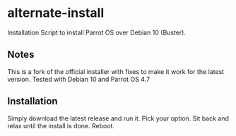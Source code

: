 # alternate-install
Installation Script to install Parrot OS over Debian 10 (Buster).

## Notes
This is a fork of the official installer with fixes to make it work for the latest version. 
Tested with Debian 10 and Parrot OS 4.7

## Installation
Simply download the latest release and run it. 
Pick your option. 
Sit back and relax until the install is done. 
Reboot.
